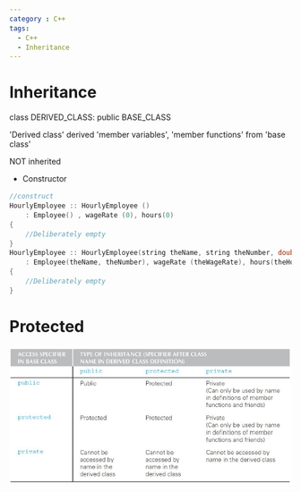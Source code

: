 ```yaml
---
category : C++
tags:
  - C++
  - Inheritance
---
```


# Inheritance
class DERIVED_CLASS: public BASE_CLASS

'Derived class' derived 'member variables', 'member functions' from 'base class'

NOT inherited

- Constructor

~~~C++
//construct
HourlyEmployee :: HourlyEmployee ()
    : Employee() , wageRate (0), hours(0) 
{
    //Deliberately empty
}
HourlyEmployee :: HourlyEmployee(string theName, string theNumber, double theWageRate)
    : Employee(theName, theNumber), wageRate (theWageRate), hours(theHours)
{
    //Deliberately empty 
}
~~~


# Protected

![img](/assets/img/C++/InhariteProtected.jpg)
